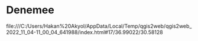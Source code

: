 # Denemee
file:///C:/Users/Hakan%20Akyol/AppData/Local/Temp/qgis2web/qgis2web_2022_11_04-11_00_04_641988/index.html#17/36.99022/30.58128
